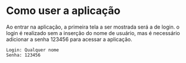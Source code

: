 # Como user a aplicação

Ao entrar na aplicação, a primeira tela a ser mostrada será a de login. o login é realizado sem a inserção do nome de usuário, mas é necessário adicionar a senha 123456 para acessar a aplicação.

```
Login: Qualquer nome
Senha: 123456
```